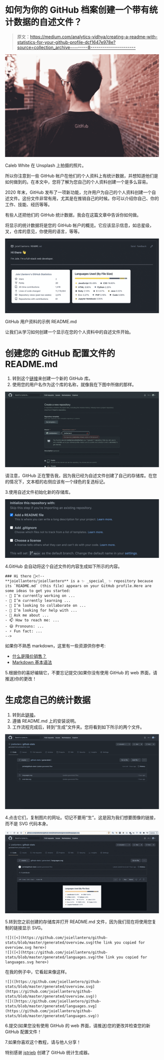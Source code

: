 # 如何为你的 GitHub 档案创建一个带有统计数据的自述文件？

> 原文：<https://medium.com/analytics-vidhya/creating-a-readme-with-statistics-for-your-github-profile-dcf1647e978e?source=collection_archive---------8----------------------->

![](img/d2a7f04ba5679037150a656605fa9b5a.png)

Caleb White 在 Unsplash 上拍摄的照片。

所以你注意到一些 GitHub 帐户在他们的个人资料上有统计数据，并想知道他们是如何做到的。在本文中，您将了解为您自己的个人资料创建一个是多么容易。

2020 年末，GitHub 发布了一项新功能，允许用户为自己的个人资料创建一个自述文件。这份文件非常有用，尤其是在推销自己的时候。你可以介绍你自己、你的工作、技能、经历等等。

有些人还把他们的 GitHub 统计数据，我会在这篇文章中告诉你如何做。

将显示的统计数据将是您的 GitHub 帐户的概览。它应该显示信息，如总星级，叉，仓库的意见，你使用的语言，等等。

![](img/2191b9b824bedbe1324993696ba4157c.png)

GitHub 用户资料的示例 README.md

让我们从学习如何创建一个显示在您的个人资料中的自述文件开始。

# 创建您的 GitHub 配置文件的 README.md

1.  转到这个[链接](https://github.com/new)来创建一个新的 GitHub 库。
2.  使用您的用户名作为这个库的名称，就像我在下图中所做的那样。

![](img/86e0fad56ecd063e50a5d3924abe8529.png)

请注意，GitHub 正在警告我，因为我已经为自述文件创建了自己的存储库。在您的情况下，文本框的右侧应该有一个绿色的复选标记。

3.使用自述文件初始化新的存储库。

![](img/c1ac78733b37d50290a7dccd742c49d9.png)

4.GitHub 会自动将这个自述文件的内容生成如下所示的内容。

```
### Hi there 👋<!--
**joiellantero/joiellantero** is a ✨ _special_ ✨ repository because its `README.md` (this file) appears on your GitHub profile.Here are some ideas to get you started:
- 🔭 I’m currently working on ...
- 🌱 I’m currently learning ...
- 👯 I’m looking to collaborate on ...
- 🤔 I’m looking for help with ...
- 💬 Ask me about ...
- 📫 How to reach me: ...
- 😄 Pronouns: ...
- ⚡ Fun fact: ...
-->
```

如果你不熟悉 markdown，这里有一些资源供你参考:

*   [什么是降价销售？](https://www.markdownguide.org/getting-started/)
*   [Markdown 基本语法](https://www.markdownguide.org/basic-syntax)

5.根据你的喜好编辑它，不要忘记提交(如果你没有使用 GitHub 的 web 界面，请推送)你的更改！

# **生成您自己的统计数据**

1.  转到此[链接](https://github.com/joiellantero/github-stats)。
2.  遵循 README.md 上的安装说明。
3.  工作流程完成后，转到“生成”文件夹。您将看到如下所示的两个文件。

![](img/404f6ee6e1bb36694bdf708bb74723a3.png)

4.点击它们，复制图片的网址。切记不要用“生”。这是因为我们想要图像的链接，而不是 SVG 代码本身。

![](img/aca0954669e7e790718e72eca73754ce.png)

5.转到您之前创建的存储库并打开 README.md 文件，因为我们现在将使用您复制的链接显示 SVG。

```
![]([<](https://github.com/joiellantero/github-stats/blob/master/generated/overview.svg)the link you copied for overview.svg here>)
![]([<](https://github.com/joiellantero/github-stats/blob/master/generated/languages.svg)the link you copied for languages.svg here>)
```

在我的例子中，它看起来像这样。

```
![]([https://github.com/joiellantero/github-stats/blob/master/generated/overview.svg](https://github.com/joiellantero/github-stats/blob/master/generated/overview.svg))
![]([https://github.com/joiellantero/github-stats/blob/master/generated/languages.svg](https://github.com/joiellantero/github-stats/blob/master/generated/languages.svg))
```

6.提交(如果您没有使用 GitHub 的 web 界面，请推送)您的更改并检查您的新 GitHub 配置文件！

7.如果你喜欢这个教程，请与他人分享！

特别感谢 [jstrieb](https://github.com/jstrieb) 创建了 GitHub 统计生成器。